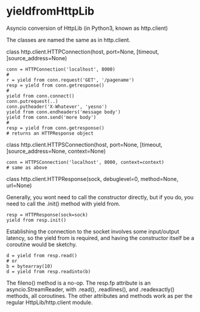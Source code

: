yieldfromHttpLib
==============

Asyncio conversion of HttpLib (in Python3, known as http.client)


The classes are named the same as in http.client.

class http.client.HTTPConnection(host, port=None, [timeout, ]source_address=None)

    conn = HTTPConnection('localhost', 8000)
    #
    r = yield from conn.request('GET', '/pagename')
    resp = yield from conn.getresponse()
    #
    yield from conn.connect()
    conn.putrequest(..)
    conn.putheader('X-Whatever', 'yesno')
    yield from conn.endheaders('message body')
    yield from conn.send('more body')
    #
    resp = yield from conn.getresponse()
    # returns an HTTPResponse object
    
    

class http.client.HTTPSConnection(host, port=None, [timeout, ]source_address=None, context=None)

    conn = HTTPSConnection('localhost', 8000, context=context)
    # same as above


class http.client.HTTPResponse(sock, debuglevel=0, method=None, url=None)

Generally, you wont need to call the constructor directly, but if you do, you need to call the .init() method with yield from.

    resp = HTTPResponse(sock=sock)
    yield from resp.init()
    
Establishing the connection to the socket involves some input/output latency, so the yield from is required, and having the constructor itself be a coroutine would be sketchy.

    d = yield from resp.read()
    # or
    b = bytearray(10)
    d = yield from resp.readinto(b)


The fileno() method is a no-op.  The resp.fp attribute is an asyncio.StreamReader, with .read(), .readlines(), and .readexactly() methods, all coroutines.  The other attributes and methods work as per the regular HttpLib/http.client module.

